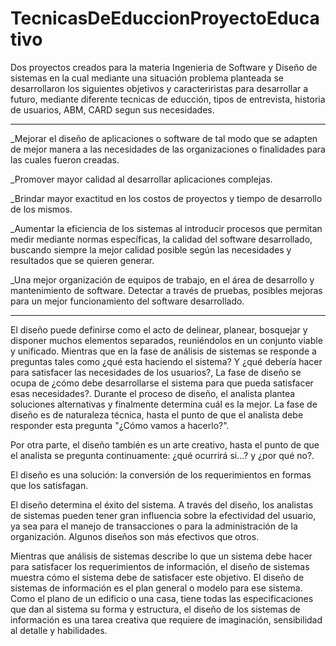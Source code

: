 # TecnicasDeEduccionProyectoEducativo
Dos proyectos creados para la materia Ingenieria de Software y Diseño de sistemas en la cual mediante una situación problema planteada se desarrollaron los siguientes objetivos y caracteriristas para desarrollar a futuro, mediante diferente tecnicas de educción, tipos de entrevista, historia de usuarios, ABM, CARD segun sus necesidades.
********************************************************************************************************************************************
_Mejorar el diseño de aplicaciones o software de tal modo que se adapten de mejor manera a las necesidades de las organizaciones o finalidades para las cuales fueron creadas.

_Promover mayor calidad al desarrollar aplicaciones complejas.

_Brindar mayor exactitud en los costos de proyectos y tiempo de desarrollo de los mismos.

_Aumentar la eficiencia de los sistemas al introducir procesos que permitan medir mediante normas específicas, la calidad del software desarrollado, buscando siempre la mejor calidad posible según las necesidades y resultados que se quieren generar.

_Una mejor organización de equipos de trabajo, en el área de desarrollo y mantenimiento de software.
Detectar a través de pruebas, posibles mejoras para un mejor funcionamiento del software desarrollado.


****************************************************

El diseño puede definirse como el acto de delinear, planear, bosquejar y disponer muchos elementos separados, reuniéndolos en un conjunto viable y unificado. Mientras que en la fase de análisis de sistemas se responde a preguntas tales como ¿qué esta haciendo el sistema? Y ¿qué debería hacer para satisfacer las necesidades de los usuarios?, La fase de diseño se ocupa de ¿cómo debe desarrollarse el sistema para que pueda satisfacer esas necesidades?. Durante el proceso de diseño, el analista plantea soluciones alternativas y finalmente determina cuál es la mejor. La fase de diseño es de naturaleza técnica, hasta el punto de que el analista debe responder esta pregunta "¿Cómo vamos a hacerlo?". 

Por otra parte, el diseño también es un arte creativo, hasta el punto de que el analista se pregunta continuamente: ¿qué ocurrirá si...? y ¿por qué no?.

El diseño es una solución: la conversión de los requerimientos en formas que los satisfagan. 

El diseño determina el éxito del sistema. A través del diseño, los analistas de sistemas pueden tener gran influencia sobre la efectividad del usuario, ya sea para el manejo de transacciones o para la administración de la organización. Algunos diseños son más efectivos que otros.

Mientras que análisis de sistemas describe lo que un sistema debe hacer para satisfacer los requerimientos de información, el diseño de sistemas muestra cómo el sistema debe de satisfacer este objetivo.  El diseño de sistemas de información es el plan general o modelo para ese sistema.  Como el plano de un edificio o una casa, tiene todas las especificaciones que dan al sistema su forma y estructura, el diseño de los sistemas de información es una tarea creativa que requiere de imaginación, sensibilidad al detalle y habilidades.


